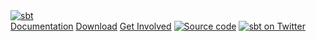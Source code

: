 <link href="https://fonts.googleapis.com/css?family=Source+Sans+Pro:400,600,700,900,400italic,700italic" rel="stylesheet" type="text/css">
<div class="container">
    <div class="logo">
      <a href="../../../index.html"><img src="../files/typesafe_sbt_reverse-pride.png" alt="sbt"></a>
    </div>
    <div class="nav">
      <a href="../../../documentation.html">Documentation</a>
      <a href="../../../download.html">Download</a>
      <a href="../../../community.html">Get Involved</a>
      <a id="source-code" href="https://github.com/sbt/sbt"><img src="../files/github-logo-teal.png" alt="Source code"></a>
      <a id="twitter" href="https://twitter.com/scala_sbt"><img src="../files/twitter-logo-teal.png" alt="sbt on Twitter"></a>
    </div>
    <script type="text/javascript" async>
    (function(i,s,o,g,r,a,m){i['GoogleAnalyticsObject']=r;i[r]=i[r]||function(){
    (i[r].q=i[r].q||[]).push(arguments)},i[r].l=1*new Date();a=s.createElement(o),
    m=s.getElementsByTagName(o)[0];a.async=1;a.src=g;m.parentNode.insertBefore(a,m)
    })(window,document,'script','//www.google-analytics.com/analytics.js','ga');
    ga('create', 'UA-41449189-1', 'scala-sbt.org');
    ga('send', 'pageview');
    </script>
    <script type="text/javascript" async>
      (function(i,s,o,g,r,a,m){i['GoogleAnalyticsObject']=r;i[r]=i[r]||function(){
      (i[r].q=i[r].q||[]).push(arguments)},i[r].l=1*new Date();a=s.createElement(o),
      m=s.getElementsByTagName(o)[0];a.async=1;a.src=g;m.parentNode.insertBefore(a,m)
      })(window,document,'script','//www.google-analytics.com/analytics.js','ga');
      ga('create', 'UA-23127719-1', 'typesafe.com', {'allowLinker': true, 'name': 'tsTracker'});
      ga('tsTracker.require', 'linker');
      ga('tsTracker.linker:autoLink', ['typesafe.com','playframework.com','scala-lang.org','scaladays.org','spray.io','akka.io','scala-sbt.org']);
      ga('tsTracker.send', 'pageview');
    </script>
</div>